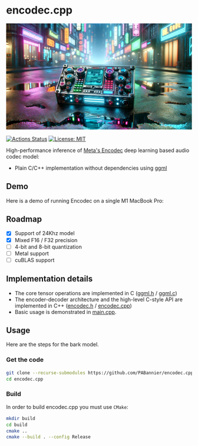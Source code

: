# encodec.cpp

![encodec.cpp](./assets/banner.png)

[![Actions Status](https://github.com/PABannier/encodec.cpp/actions/workflows/build.yml/badge.svg)](https://github.com/PABannier/encodec.cpp/actions)
[![License: MIT](https://img.shields.io/badge/license-MIT-blue.svg)](https://opensource.org/licenses/MIT)

High-performance inference of [Meta's Encodec](https://github.com/facebookresearch/encodec) deep learning based audio codec model:

- Plain C/C++ implementation without dependencies using [ggml](https://github.com/ggerganov/ggml)

## Demo

Here is a demo of running Encodec on a single M1 MacBook Pro:



## Roadmap

- [x] Support of 24Khz model
- [x] Mixed F16 / F32 precision
- [ ] 4-bit and 8-bit quantization
- [ ] Metal support
- [ ] cuBLAS support

## Implementation details

- The core tensor operations are implemented in C ([ggml.h](ggml.h) / [ggml.c](ggml.c))
- The encoder-decoder architecture and the high-level C-style API are implemented in C++ ([encodec.h](encodec.h) / [encodec.cpp](encodec.cpp))
- Basic usage is demonstrated in [main.cpp](examples/main).


## Usage

Here are the steps for the bark model.

### Get the code

```bash
git clone --recurse-submodules https://github.com/PABannier/encodec.cpp.git
cd encodec.cpp
```

### Build

In order to build encodec.cpp you must use `CMake`:

```bash
mkdir build
cd build
cmake ..
cmake --build . --config Release
```
